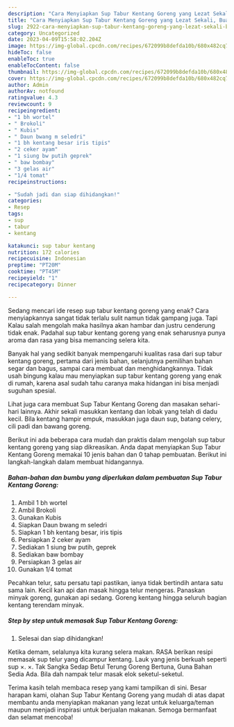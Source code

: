 ```yaml
---
description: "Cara Menyiapkan Sup Tabur Kentang Goreng yang Lezat Sekali, Buat Buka Puasa Lezat"
title: "Cara Menyiapkan Sup Tabur Kentang Goreng yang Lezat Sekali, Buat Buka Puasa Lezat"
slug: 2922-cara-menyiapkan-sup-tabur-kentang-goreng-yang-lezat-sekali-buat-buka-puasa-lezat
category: Uncategorized
date: 2023-04-09T15:58:02.204Z
image: https://img-global.cpcdn.com/recipes/672099b8defda10b/680x482cq70/sup-tabur-kentang-goreng-foto-resep-utama.jpg
hideToc: false
enableToc: true
enableTocContent: false
thumbnail: https://img-global.cpcdn.com/recipes/672099b8defda10b/680x482cq70/sup-tabur-kentang-goreng-foto-resep-utama.jpg
cover: https://img-global.cpcdn.com/recipes/672099b8defda10b/680x482cq70/sup-tabur-kentang-goreng-foto-resep-utama.jpg
author: Admin
authorAv: notfound
ratingvalue: 4.3
reviewcount: 9
recipeingredient:
- "1 bh wortel"
- " Brokoli"
- " Kubis"
- " Daun bwang m seledri"
- "1 bh kentang besar iris tipis"
- "2 ceker ayam"
- "1 siung bw putih geprek"
- " baw bombay"
- "3 gelas air"
- "1/4 tomat"
recipeinstructions:

- "Sudah jadi dan siap dihidangkan!"
categories:
- Resep
tags:
- sup
- tabur
- kentang

katakunci: sup tabur kentang 
nutrition: 172 calories
recipecuisine: Indonesian
preptime: "PT20M"
cooktime: "PT45M"
recipeyield: "1"
recipecategory: Dinner

---
```



Sedang mencari ide resep sup tabur kentang goreng yang enak? Cara menyiapkannya sangat tidak terlalu sulit namun tidak gampang juga. Tapi Kalau salah mengolah maka hasilnya akan hambar dan justru cenderung tidak enak. Padahal sup tabur kentang goreng yang enak seharusnya punya aroma dan rasa yang bisa memancing selera kita.


Banyak hal yang sedikit banyak mempengaruhi kualitas rasa dari sup tabur kentang goreng, pertama dari jenis bahan, selanjutnya pemilihan bahan segar dan bagus, sampai cara membuat dan menghidangkannya. Tidak usah bingung kalau mau menyiapkan sup tabur kentang goreng yang enak di rumah, karena asal sudah tahu caranya maka hidangan ini bisa menjadi suguhan spesial.

Lihat juga cara membuat Sup Tabur Kentang Goreng dan masakan sehari-hari lainnya. Akhir sekali masukkan kentang dan lobak yang telah di dadu kecil. Bila kentang hampir empuk, masukkan juga daun sup, batang celery, cili padi dan bawang goreng.


Berikut ini ada beberapa cara mudah dan praktis dalam mengolah sup tabur kentang goreng yang siap dikreasikan. Anda dapat menyiapkan Sup Tabur Kentang Goreng memakai 10 jenis bahan dan 0 tahap pembuatan. Berikut ini langkah-langkah dalam membuat hidangannya.

<!--inarticleads1-->

##### Bahan-bahan dan bumbu yang diperlukan dalam pembuatan Sup Tabur Kentang Goreng:

1. Ambil 1 bh wortel
1. Ambil  Brokoli
1. Gunakan  Kubis
1. Siapkan  Daun bwang m seledri
1. Siapkan 1 bh kentang besar, iris tipis
1. Persiapkan 2 ceker ayam
1. Sediakan 1 siung bw putih, geprek
1. Sediakan  baw bombay
1. Persiapkan 3 gelas air
1. Gunakan 1/4 tomat


Pecahkan telur, satu persatu tapi pastikan, ianya tidak bertindih antara satu sama lain. Kecil kan api dan masak hingga telur mengeras. Panaskan minyak goreng, gunakan api sedang. Goreng kentang hingga seluruh bagian kentang terendam minyak. 

<!--inarticleads2-->

##### Step by step untuk memasak Sup Tabur Kentang Goreng:


1. Selesai dan siap dihidangkan!

Ketika demam, selalunya kita kurang selera makan. RASA berikan resipi memasak sup telur yang dicampur kentang. Lauk yang jenis berkuah seperti sup ×. ×. Tak Sangka Sedap Betul Terung Goreng Bertuna, Guna Bahan Sedia Ada. Bila dah nampak telur masak elok seketul-seketul. 

Terima kasih telah membaca resep yang kami tampilkan di sini. Besar harapan kami, olahan Sup Tabur Kentang Goreng yang mudah di atas dapat membantu anda menyiapkan makanan yang lezat untuk keluarga/teman maupun menjadi inspirasi untuk berjualan makanan. Semoga bermanfaat dan selamat mencoba!
